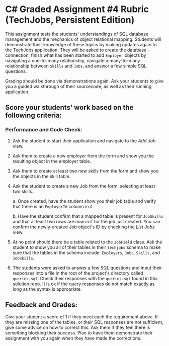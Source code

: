 # C# Graded Assignment #4 Rubric (TechJobs, Persistent Edition)

This assignment tests the students' understandings of SQL database management and the mechanics of object relational 
mapping. Students will demonstrate their knowledge of these topics by making updates again to the TechJobs application.
They will be asked to create the database connection, finish what has been started to add ``Employer`` objects by navigating a one-to-many relationship, navigate a many-to-many relationship between ``Skills`` and ``Jobs``, and answer a few simple SQL questions.

Grading should be done via demonstrations again. Ask your students to give you a guided walkthrough of their sourcecode,
as well as their running application.

## Score your students' work based on the following criteria:

### Performance and Code Check:

1. Ask the student to start their application and navigate to the *Add Job* view.

1. Ask them to create a new employer from the form and show you the resulting object in the employer table.

1. Ask them to create at least two new skills from the form and show you the objects in the skill table.

1. Ask the student to create a new Job from the form, selecting at least two skills. 

   a. Once created, have the student show you their job table and verify that there is an ``EmployerId`` column in it.
     
   b. Have the student confirm that a mapped table is present for ``JobSkills`` and that at least two rows are now in it
      for the job just created. You can confirm the newly-created Job object's ID by checking the *List Jobs* view.
      
1. At no point should there be a table related to the ``JobField`` class. Ask the student to show you all of their
   tables in their ``techjobs`` schema to make sure that the tables in the schema include: ``Employers``, ``Jobs``, ``Skills``, and ``JobSkills``.

1. The students were asked to answer a few SQL questions and input their responses into a file in the root of the 
   project's directory called ``queries.sql``. Check their responses with the ``queries.sql`` found in this solution repo.
   It is ok if the query responses do not match exactly as long as the syntax is appropriate. 
   

## Feedback and Grades:
    
Give your student a score of 1 if they meet each the requirement above. If they are missing one of the tables, or 
their SQL responses are not sufficient, give some advice on how to correct this. Ask them if they feel there is
something blocking their success. Plan to have them demonstrate their assignment with you again when they have made 
the corrections.
